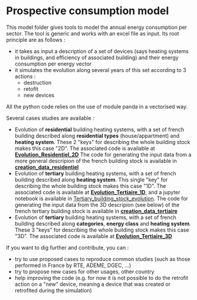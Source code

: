 # Prospective consumption model

This model folder gives tools to model the annual energy consumption per sector. 
The tool is generic and works with an excel file as input. Its root principle are as follows :
 - it takes as input a description of a set of devices (says heating systems in buildings, and efficiency of associated building) and their energy consumption per energy vector
 - it simulates the evolution along several years of this set according to 3 actions :
   - destruction
   - retofit
   - new devices

 
All the python code relies on the use of module panda in a vectorised way. 

Several cases studies are available : 
 - Evolution of **residential** building heating systems, with a set of french building described along **residential types** (house/appartment) and **heating system**. 
These 2 "keys" for describing the whole building stock makes this case "2D". The associated code is available at **[Evolution_Residentiel_2D](Evolution_Residentiel_2D.py)**
The code for generating the input data from a more general descripion of the french building stock is available in **[creation_data_residentiel](creation_data_residentiel.py)**
 - Evolution of **tertiary** building heating systems, with a set of french building described along **heating system**. 
This single "key" for describing the whole building stock makes this case "1D". The associated code is available at **[Evolution_Tertiaire_1D](Evolution_Tertiaire_1D.py)**, 
and a jupyter notebook is available in [Tertiary_building_stock_evolution](Tertiary_building_stock_evolution.ipynb). 
The code for generating the input data from the 3D descripion (see below) of the french tertiary building stock is available in **[creation_data_tertiaire](creation_data_tertiaire.py)**
 - Evolution of **tertiary** building heating systems, with a set of french building described along **categories**, **energy class** and **heating system**. 
These 3 "keys" for describing the whole building stock makes this case "3D". The associated code is available at **[Evolution_Tertiaire_3D](Evolution_Tertiaire_3D.py)**


If you want to dig further and contribute, you can : 
- try to use proposed cases to reproduce common studies (such as those performed in France by RTE, ADEME, DGEC, ...) 
- try to propose new cases for other usages, other country
- help improving the code (e.g. for now it is not possible to do the retrofit action on a "new" device, meaning a device that was created or retrofited during the simulation)